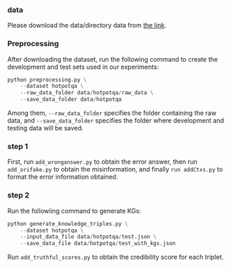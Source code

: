 ### data
Please download the data/directory data from [the link](https://drive.google.com/file/d/1evfYVpMtS4-GUUz8yWObsYS-d_V3dzz5/view?usp=drive_link).
### Preprocessing
After downloading the dataset, run the following command to create the development and test sets used in our experiments:
```python
python preprocessing.py \
    --dataset hotpotqa \
    --raw_data_folder data/hotpotqa/raw_data \
    --save_data_folder data/hotpotqa 
```
Among them, `--raw_data_folder` specifies the folder containing the raw data, and `--save_data_folder` specifies the folder where development and testing data will be saved.
### step 1
First, run `add_wronganswer.py` to obtain the error answer, then run `add_orifake.py` to obtain the misinformation, and finally `run addCtxs.py`  to format the error information obtained.
### step 2
Run the followiing command to generate KGs:
```python
python generate_knowledge_triples.py \
    --dataset hotpotqa \
    --input_data_file data/hotpotqa/test.json \
    --save_data_file data/hotpotqa/test_with_kgs.json
```
Run `add_truthful_scores.py` to obtain the credibility score for each triplet.
